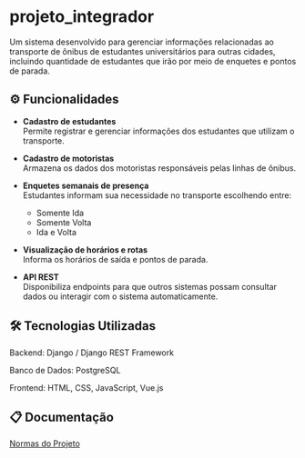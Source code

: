 ﻿# projeto_integrador

Um sistema desenvolvido para gerenciar informações relacionadas ao transporte de ônibus de estudantes universitários para outras cidades, incluindo quantidade de estudantes que irão por meio de enquetes e pontos de parada.

## ⚙️ Funcionalidades

-  **Cadastro de estudantes**  
  Permite registrar e gerenciar informações dos estudantes que utilizam o transporte.  

-  **Cadastro de motoristas**  
  Armazena os dados dos motoristas responsáveis pelas linhas de ônibus.  

-  **Enquetes semanais de presença**  
  Estudantes informam sua necessidade no transporte escolhendo entre:  
   - Somente Ida  
   - Somente Volta  
   - Ida e Volta  

-  **Visualização de horários e rotas**  
  Informa os horários de saída e pontos de parada.  

-  **API REST**  
  Disponibiliza endpoints para que outros sistemas possam consultar dados ou interagir com o sistema automaticamente.  


## 🛠️ Tecnologias Utilizadas

Backend: Django / Django REST Framework

Banco de Dados: PostgreSQL

Frontend: HTML, CSS,  JavaScript, Vue.js

## 📋 Documentação

[Normas do Projeto](NORMAS.md)

